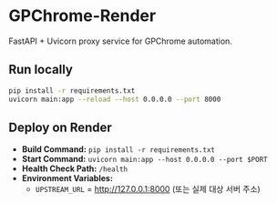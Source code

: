 # GPChrome-Render

FastAPI + Uvicorn proxy service for GPChrome automation.

## Run locally
```bash
pip install -r requirements.txt
uvicorn main:app --reload --host 0.0.0.0 --port 8000
```

## Deploy on Render
- **Build Command:** `pip install -r requirements.txt`
- **Start Command:** `uvicorn main:app --host 0.0.0.0 --port $PORT`
- **Health Check Path:** `/health`
- **Environment Variables:**
  - `UPSTREAM_URL` = http://127.0.0.1:8000 (또는 실제 대상 서버 주소)
